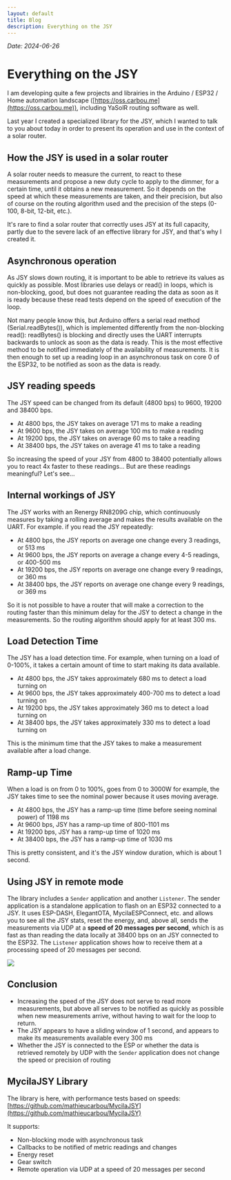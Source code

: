 ```yaml
---
layout: default
title: Blog
description: Everything on the JSY
---
```


_Date: 2024-06-26_

# Everything on the JSY

I am developing quite a few projects and librairies in the Arduino / ESP32 / Home automation landscape ([https://oss.carbou.me](https://oss.carbou.me)), including YaSolR routing software as well.

Last year I created a specialized library for the JSY, which I wanted to talk to you about today in order to present its operation and use in the context of a solar router.

## How the JSY is used in a solar router

A solar router needs to measure the current, to react to these measurements and propose a new duty cycle to apply to the dimmer, for a certain time, until it obtains a new measurement.
So it depends on the speed at which these measurements are taken, and their precision, but also of course on the routing algorithm used and the precision of the steps (0-100, 8-bit, 12-bit, etc.).

It's rare to find a solar router that correctly uses JSY at its full capacity, partly due to the severe lack of an effective library for JSY, and that's why I created it.

## Asynchronous operation

As JSY slows down routing, it is important to be able to retrieve its values ​​as quickly as possible.
Most libraries use delays or read() in loops, which is non-blocking, good, but does not guarantee reading the data as soon as it is ready because these read tests depend on the speed of execution of the loop.

Not many people know this, but Arduino offers a serial read method (Serial.readBytes()), which is implemented differently from the non-blocking read(): readBytes() is blocking and directly uses the UART interrupts backwards to unlock as soon as the data is ready.
This is the most effective method to be notified immediately of the availability of measurements.
It is then enough to set up a reading loop in an asynchronous task on core 0 of the ESP32, to be notified as soon as the data is ready.

## JSY reading speeds

The JSY speed can be changed from its default (4800 bps) to 9600, 19200 and 38400 bps.

- At 4800 bps, the JSY takes on average 171 ms to make a reading
- At 9600 bps, the JSY takes on average 100 ms to make a reading
- At 19200 bps, the JSY takes on average 60 ms to take a reading
- At 38400 bps, the JSY takes on average 41 ms to take a reading

So increasing the speed of your JSY from 4800 to 38400 potentially allows you to react 4x faster to these readings... 
But are these readings meaningful? 
Let's see...

## Internal workings of JSY

The JSY works with an Renergy RN8209G chip, which continuously measures by taking a rolling average and makes the results available on the UART.
For example. if you read the JSY repeatedly:

- At 4800 bps, the JSY reports on average one change every 3 readings, or 513 ms
- At 9600 bps, the JSY reports on average a change every 4-5 readings, or 400-500 ms
- At 19200 bps, the JSY reports on average one change every 9 readings, or 360 ms
- At 38400 bps, the JSY reports on average one change every 9 readings, or 369 ms

So it is not possible to have a router that will make a correction to the routing faster than this minimum delay for the JSY to detect a change in the measurements.
So the routing algorithm should apply for at least 300 ms.

## Load Detection Time

The JSY has a load detection time. 
For example, when turning on a load of 0-100%, it takes a certain amount of time to start making its data available.

- At 4800 bps, the JSY takes approximately 680 ms to detect a load turning on
- At 9600 bps, the JSY takes approximately 400-700 ms to detect a load turning on
- At 19200 bps, the JSY takes approximately 360 ms to detect a load turning on
- At 38400 bps, the JSY takes approximately 330 ms to detect a load turning on

This is the minimum time that the JSY takes to make a measurement available after a load change.

## Ramp-up Time

When a load is on from 0 to 100%, goes from 0 to 3000W for example, the JSY takes time to see the nominal power because it uses moving average.

- At 4800 bps, the JSY has a ramp-up time (time before seeing nominal power) of 1198 ms
- At 9600 bps, JSY has a ramp-up time of 800-1101 ms
- At 19200 bps, JSY has a ramp-up time of 1020 ms
- At 38400 bps, the JSY has a ramp-up time of 1030 ms

This is pretty consistent, and it's the JSY window duration, which is about 1 second.

## Using JSY in remote mode

The library includes a `Sender` application and another `Listener`.
The sender application is a standalone application to flash on an ESP32 connected to a JSY.
It uses ESP-DASH, ElegantOTA, MycilaESPConnect, etc. and allows you to see all the JSY stats, reset the energy, and, above all, sends the measurements via UDP at a **speed of 20 messages per second**, which is as fast as than reading the data locally at 38400 bps on an JSY connected to the ESP32.
The `Listener` application shows how to receive them at a processing speed of 20 messages per second.

![](https://github.com/mathieucarbou/MycilaJSY/assets/61346/3066bf12-31d5-45de-9303-d810f14731d0)

## Conclusion

- Increasing the speed of the JSY does not serve to read more measurements, but above all serves to be notified as quickly as possible when new measurements arrive, without having to wait for the loop to return.
- The JSY appears to have a sliding window of 1 second, and appears to make its measurements available every 300 ms
- Whether the JSY is connected to the ESP or whether the data is retrieved remotely by UDP with the `Sender` application does not change the speed or precision of routing

## MycilaJSY Library

The library is here, with performance tests based on speeds: [https://github.com/mathieucarbou/MycilaJSY](https://github.com/mathieucarbou/MycilaJSY)

It supports:
- Non-blocking mode with asynchronous task
- Callbacks to be notified of metric readings and changes
- Energy reset
- Gear switch
- Remote operation via UDP at a speed of 20 messages per second
